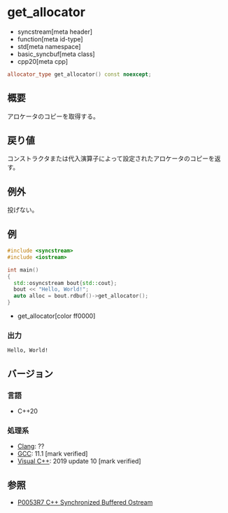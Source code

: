 # get_allocator
* syncstream[meta header]
* function[meta id-type]
* std[meta namespace]
* basic_syncbuf[meta class]
* cpp20[meta cpp]


```cpp
allocator_type get_allocator() const noexcept;
```

## 概要
アロケータのコピーを取得する。


## 戻り値
コンストラクタまたは代入演算子によって設定されたアロケータのコピーを返す。


## 例外
投げない。


## 例
```cpp example
#include <syncstream>
#include <iostream>

int main()
{
  std::osyncstream bout{std::cout};
  bout << "Hello, World!";
  auto alloc = bout.rdbuf()->get_allocator();
}
```
* get_allocator[color ff0000]


### 出力
```
Hello, World!
```


## バージョン
### 言語
- C++20

### 処理系
- [Clang](/implementation.md#clang): ??
- [GCC](/implementation.md#gcc): 11.1 [mark verified]
- [Visual C++](/implementation.md#visual_cpp): 2019 update 10 [mark verified]


## 参照
- [P0053R7 C++ Synchronized Buffered Ostream](http://www.open-std.org/jtc1/sc22/wg21/docs/papers/2017/p0053r7.pdf)
